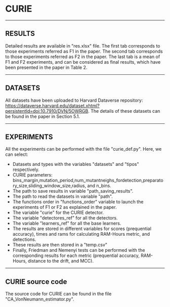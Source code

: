 # CURIE

---------
RESULTS
---------
Detailed results are available in "res.xlsx" file. The first tab corresponds to those experiments referred as F1 in the paper. The second tab corresponds to those experiments referred as F2 in the paper. The last tab is a mean of F1 and F2 experiments, and can be considered as final results, which have been presented in the paper in Table 2.

-------------
DATASETS
-------------
All datasets have been uploaded to Harvard Dataverse repository: https://dataverse.harvard.edu/dataset.xhtml?persistentId=doi:10.7910/DVN/5OWRGB. The details of these datasets can be found in the paper in Section 5.1.

-------------
EXPERIMENTS
-------------
All the experiments can be performed with the file "curie_def.py". Here, we can select:

- Datasets and types with the variables "datasets" and "tipos" respectively.
- CURIE parameters: bins_margin,mutation_period,num_mutantneighs_fordetection,preparatory_size,sliding_window_size,radius, and n_bins.
- The path to save results in variable "path_saving_results".
- The path to read the datasets in variable "path".
- The functions order in "functions_order" variable to launch the experiments of F1 or F2 as explained in the paper.
- The variable "curie" for the CURIE detector.
- The variable "detectores_ref" for all the detectors.
- The variable "learners_ref" for all the base learners.
- The results are stored in different variables for scores (prequential accuracy), times and rams for calculating RAM-Hours metric, and detections.
- These results are then stored in a "temp.csv"
- Finally, Friedman and Nemenyi tests can be performed with the corresponding results for each metric (prequential accuracy, RAM-Hours, distance to the drift, and MCC).

--------------------
CURIE source code
--------------------
The source code for CURIE can be found in the file "CA_VonNeumann_estimator.py".
